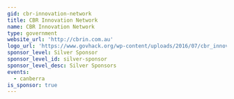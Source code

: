 ```yaml
---
gid: cbr-innovation-network
title: CBR Innovation Network
name: CBR Innovation Network
type: government
website_url: 'http://cbrin.com.au'
logo_url: 'https://www.govhack.org/wp-content/uploads/2016/07/cbr_innovation_network.png'
sponsor_level: Silver Sponsor
sponsor_level_id: silver-sponsor
sponsor_level_desc: Silver Sponsors
events:
  - canberra
is_sponsor: true
---
```

